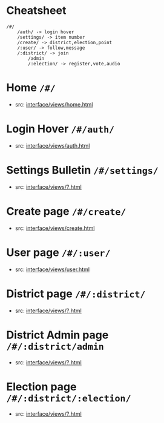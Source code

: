 # Cheatsheet

```
/#/
    /auth/ -> login hover
    /settings/ -> item number
    /create/ -> district,election,point
    /:user/ -> follow,message
    /:district/ -> join
        /admin
        /:election/ -> register,vote,audio
```
# Home `/#/`
* src: [interface/views/home.html](//github.com/thetoxicarcade/congredi/interface/views/home.html)


# Login Hover `/#/auth/`
* src: [interface/views/auth.html](//github.com/thetoxicarcade/congredi/interface/views/auth.html)


# Settings Bulletin `/#/settings/`
* src: [interface/views/?.html](//github.com/thetoxicarcade/congredi/interface/views/)


# Create page `/#/create/`
* src: [interface/views/create.html](//github.com/thetoxicarcade/congredi/interface/views/create.html)


# User page `/#/:user/`
* src: [interface/views/user.html](//github.com/thetoxicarcade/congredi/interface/views/user.html)


# District page `/#/:district/`
* src: [interface/views/?.html](//github.com/thetoxicarcade/congredi/interface/views/)


# District Admin page `/#/:district/admin`
* src: [interface/views/?.html](//github.com/thetoxicarcade/congredi/interface/views/)


# Election page `/#/:district/:election/`
* src: [interface/views/?.html](//github.com/thetoxicarcade/congredi/interface/views/)

